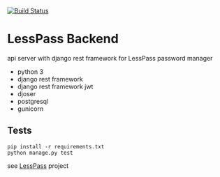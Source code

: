[![Build Status](https://travis-ci.org/lesspass/api.svg?branch=master)](https://travis-ci.org/lesspass/api)

# LessPass Backend

api server with django rest framework for LessPass password manager

 - python 3
 - django rest framework
 - django rest framework jwt
 - djoser
 - postgresql
 - gunicorn

## Tests

    pip install -r requirements.txt
    python manage.py test

see [LessPass](https://github.com/lesspass/lesspass) project